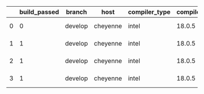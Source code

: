 |    |   build_passed | branch   | host     | compiler_type   | compiler_version   | mpi_type   | mpi_version   | o_g   | os    | unit_pass   | unit_fail   | system_pass   | system_fail   | example_pass   | example_fail   | nuopc_pass   | nuopc_fail   | hash                                                                                                                               | modified                   |
|----|----------------|----------|----------|-----------------|--------------------|------------|---------------|-------|-------|-------------|-------------|---------------|---------------|----------------|----------------|--------------|--------------|------------------------------------------------------------------------------------------------------------------------------------|----------------------------|
|  0 |              0 | develop  | cheyenne | intel           | 18.0.5             | mpiuni     | none          | O     | Linux | fail        | fail        | fail          | fail          | fail           | fail           | Build        | Build        | [artifacts](https://github.com/ryanlong1004/esmf-test-artifacts/tree/cheyenne/develop/cheyenne/intel/18.0.5/O/mpiuni/none)         | 2022-01-31 03:03:40.125945 |
|  1 |              1 | develop  | cheyenne | intel           | 18.0.5             | intelmpi   | 2018.4.274    | O     | Linux | fail        | fail        | fail          | fail          | fail           | fail           | queued       | queued       | [artifacts](https://github.com/ryanlong1004/esmf-test-artifacts/tree/cheyenne/develop/cheyenne/intel/18.0.5/O/intelmpi/2018.4.274) | 2022-01-31 03:03:40.125945 |
|  2 |              1 | develop  | cheyenne | intel           | 18.0.5             | mpt        | 2.19          | g     | Linux | fail        | fail        | fail          | fail          | fail           | fail           | queued       | queued       | [artifacts](https://github.com/ryanlong1004/esmf-test-artifacts/tree/cheyenne/develop/cheyenne/intel/18.0.5/g/mpt/2.19)            | 2022-01-31 03:03:40.125945 |
|  3 |              1 | develop  | cheyenne | intel           | 18.0.5             | openmpi    | 3.1.4         | g     | Linux | 13695       | 0           | 49            | 0             | 80             | 0              | 50           | 0            | [artifacts](https://github.com/ryanlong1004/esmf-test-artifacts/tree/cheyenne/develop/cheyenne/intel/18.0.5/g/openmpi/3.1.4)       | 2022-01-31 03:03:40.125945 |